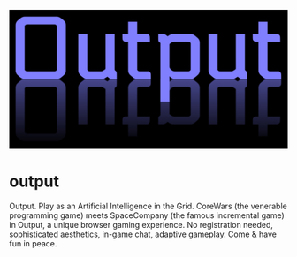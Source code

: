![logo](https://github.com/into-the-grid/output/raw/main/logo-1280.jpg)

# output

Output. Play as an Artificial Intelligence in the Grid. CoreWars (the venerable programming game) meets SpaceCompany (the famous incremental game) in Output, a unique browser gaming experience. No registration needed, sophisticated aesthetics, in-game chat, adaptive gameplay. Come & have fun in peace.
